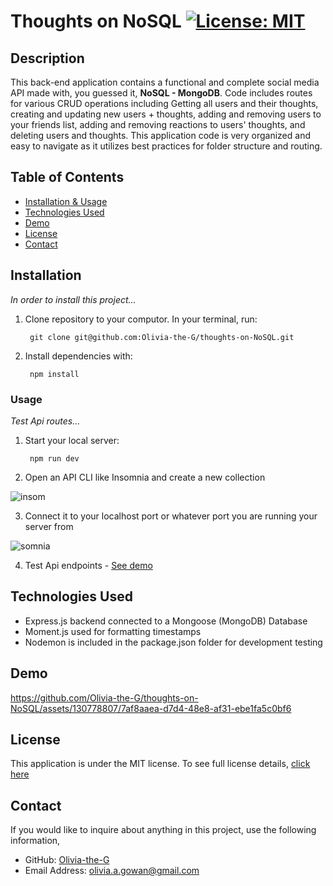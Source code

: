 # Thoughts on NoSQL [![License: MIT](https://img.shields.io/badge/License-MIT-yellow?style=flat-square&link=https%3A%2F%2Fopensource.org%2Flicense%2Fmit%2F)](https://opensource.org/license/mit/)

## Description 
This back-end application contains a functional and complete social media API made with, you guessed it, **NoSQL - MongoDB**. Code includes routes for various CRUD operations including Getting all users and their thoughts, creating and updating new users + thoughts, adding and removing users to your friends list, adding and removing reactions to users' thoughts, and deleting users and thoughts. This application code is very organized and easy to navigate as it utilizes best practices for folder structure and routing. 

## Table of Contents

- [Installation & Usage](#installation)
- [Technologies Used](#technologies-used)
- [Demo](#demo)
- [License](#license)
- [Contact](#contact)

## Installation

*In order to install this project...*

1. Clone repository to your computor. In your terminal, run:

        git clone git@github.com:Olivia-the-G/thoughts-on-NoSQL.git

2. Install dependencies with:

        npm install

### Usage

*Test Api routes...*

1. Start your local server:

        npm run dev

2. Open an API CLI like Insomnia and create a new collection

![insom](https://github.com/Olivia-the-G/thoughts-on-NoSQL/assets/130778807/cc0b5fdf-a963-4b39-b8df-bf35f0e387bb)


3. Connect it to your localhost port or whatever port you are running your server from

![somnia](https://github.com/Olivia-the-G/thoughts-on-NoSQL/assets/130778807/110b679f-df34-4537-844b-ddcf6c03095e)

4. Test Api endpoints - [See demo](#demo)

## Technologies Used

- Express.js backend connected to a Mongoose (MongoDB) Database
- Moment.js used for formatting timestamps
- Nodemon is included in the package.json folder for development testing

## Demo

https://github.com/Olivia-the-G/thoughts-on-NoSQL/assets/130778807/7af8aaea-d7d4-48e8-af31-ebe1fa5c0bf6

## License
This application is under the MIT license. To see full license details, [click here](https://opensource.org/license/mit/)

## Contact

If you would like to inquire about anything in this project, use the following information,
- GitHub: [Olivia-the-G](https://github.com/Olivia-the-G)
- Email Address: olivia.a.gowan@gmail.com
